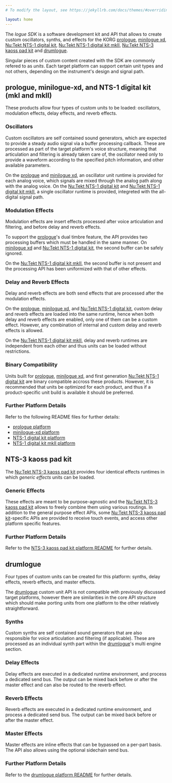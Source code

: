```yaml
---
# To modify the layout, see https://jekyllrb.com/docs/themes/#overriding-theme-defaults

layout: home
---
```


The *logue SDK* is a software development kit and API that allows to create custom oscillators, synths, and effects for the KORG [prologue](https://www.korg.com/products/synthesizers/prologue), [minilogue xd](https://www.korg.com/products/synthesizers/minilogue_xd), [Nu:Tekt NTS-1 digital kit](https://www.korg.com/products/dj/nts_1), [Nu:Tekt NTS-1 digital kit mkII](https://www.korg.com/products/dj/nts_1_mk2), [Nu:Tekt NTS-3 kaoss pad kit](https://www.korg.com/products/dj/nts_3) and [drumlogue](https://www.korg.com/products/drums/drumlogue).

Singular pieces of custom content created with the SDK are commonly refered to as *units*. Each target platform can support certain unit types and not others, depending on the instrument's design and signal path.

## prologue, minilogue-xd, and NTS-1 digital kit (mkI and mkII)

These products allow four types of custom units to be loaded: oscillators, modulation effects, delay effects, and reverb effects.

### Oscillators

Custom oscillators are self contained sound generators, which are expected to provide a steady audio signal via a buffer processing callback. These are processed as part of the target platform's voice structure, meaning that articulation and filtering is already taken care of, the oscillator need only to provide a waveform according to the specified pitch information, and other available parameters.

On the [prologue](https://www.korg.com/products/synthesizers/prologue) and [minilogue xd](https://www.korg.com/products/synthesizers/minilogue_xd), an oscillator unit runtime is provided for each analog voice, which signals are mixed through the analog path along with the analog voice. On the [Nu:Tekt NTS-1 digital kit](https://www.korg.com/products/dj/nts_1) and [Nu:Tekt NTS-1 digital kit mkII](https://www.korg.com/products/dj/nts_1_mkii), a single oscillator runtime is provided, integreted with the all-digital signal path.

### Modulation Effects

Modulation effects are insert effects processed after voice articulation and filtering, and before delay and reverb effects. 

To support the [prologue](https://www.korg.com/products/synthesizers/prologue)'s dual timbre feature, the API provides two processing buffers which must be handled in the same manner. On [minilogue xd](https://www.korg.com/products/synthesizers/minilogue_xd) and [Nu:Tekt NTS-1 digital kit](https://www.korg.com/products/dj/nts_1), the second buffer can be safely ignored. 

On the [Nu:Tekt NTS-1 digital kit mkII](https://www.korg.com/products/dj/nts_1_mk2), the second buffer is not present and the processing API has been uniformized with that of other effects.

### Delay and Reverb Effects

Delay and reverb effects are both send effects that are processed after the modulation effects. 

On the [prologue](https://www.korg.com/products/synthesizers/prologue), [minilogue xd](https://www.korg.com/products/synthesizers/minilogue_xd), and [Nu:Tekt NTS-1 digital kit](https://www.korg.com/products/dj/nts_1), custom delay and reverb effects are loaded into the same runtime, hence when both delay and reverb effects are enabled, only one of them can be a custom effect. However, any combination of internal and custom delay and reverb effects is allowed.

On the [Nu:Tekt NTS-1 digital kit mkII](https://www.korg.com/products/dj/nts_1_mk2), delay and reverb runtimes are independent from each other and thus units can be loaded without restrictions.

### Binary Compatibility

Units built for [prologue](https://www.korg.com/products/synthesizers/prologue), [minilogue xd](https://www.korg.com/products/synthesizers/minilogue_xd), and first generation [Nu:Tekt NTS-1 digital kit](https://www.korg.com/products/dj/nts_1) are binary compatible accross these products.
However, it is recommended that units be optimized for each product, and thus if a product-specific unit build is available it should be preferred.

### Further Platform Details

 Refer to the following README files for further details:
 
 * [prologue platform](https://github.com/korginc/logue-sdk/tree/master/platform/prologue/README.md)
 * [minilogue-xd platform](https://github.com/korginc/logue-sdk/tree/master/platform/minilogue-xd/README.md)
 * [NTS-1 digital kit platform](https://github.com/korginc/logue-sdk/tree/master/platform/nutekt-digital/README.md)
 * [NTS-1 digital kit mkII platform](https://github.com/korginc/logue-sdk/tree/master/platform/nts-1_mkii/README.md)

## NTS-3 kaoss pad kit

The [Nu:Tekt NTS-3 kaoss pad kit](https://www.korg.com/products/dj/nts_3) provides four identical effects runtimes in which *generic effects* units can be loaded.

### Generic Effects

These effects are meant to be purpose-agnostic and the [Nu:Tekt NTS-3 kaoss pad kit](https://www.korg.com/products/dj/nts_3) allows to freely combine them using various routings.
In addition to the general purpose effect APIs, some [Nu:Tekt NTS-3 kaoss pad kit](https://www.korg.com/products/dj/nts_3)-specific APIs are provided to receive touch events, and access other platform specific features.

### Further Platform Details

 Refer to the [NTS-3 kaoss pad kit platform README](https://github.com/korginc/logue-sdk/tree/master/platform/nts-3_kaoss/README.md) for further details.

## drumlogue

Four types of custom units can be created for this platform: synths, delay effects, reverb effects, and master effects.

The [drumlogue](https://www.korg.com/products/drums/drumlogue) custom unit API is not compatible with previously discussed target platforms, however there are similarities in the core API structure which should make porting units from one platform to the other relatively straightforward.

### Synths

Custom synths are self contained sound generators that are also responsible for voice articulation and filtering (if applicable). These are processed as an individual synth part within the [drumlogue](https://www.korg.com/products/drums/drumlogue)'s multi engine section.

### Delay Effects

Delay effects are executed in a dedicated runtime environment, and process a dedicated send bus. The output can be mixed back before or after the master effect and can also be routed to the reverb effect.

### Reverb Effects

Reverb effects are executed in a dedicated runtime environment, and process a dedicated send bus. The output can be mixed back before or after the master effect.

### Master Effects

Master effects are inline effects that can be bypassed on a per-part basis. The API also allows using the optional sidechain send bus.

### Further Platform Details

 Refer to the [drumlogue platform README](https://github.com/korginc/logue-sdk/tree/master/platform/drumlogue/README.md) for further details.

